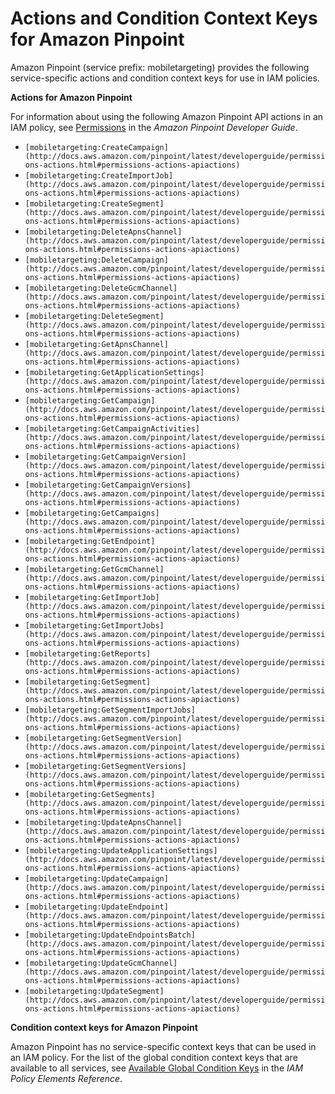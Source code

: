 # Actions and Condition Context Keys for Amazon Pinpoint<a name="list_mobiletargeting"></a>

Amazon Pinpoint \(service prefix: mobiletargeting\) provides the following service\-specific actions and condition context keys for use in IAM policies\.

**Actions for Amazon Pinpoint**

For information about using the following Amazon Pinpoint API actions in an IAM policy, see [Permissions](http://docs.aws.amazon.com/pinpoint/latest/developerguide/permissions.html) in the *Amazon Pinpoint Developer Guide*\.
+ `[mobiletargeting:CreateCampaign](http://docs.aws.amazon.com/pinpoint/latest/developerguide/permissions-actions.html#permissions-actions-apiactions)`
+ `[mobiletargeting:CreateImportJob](http://docs.aws.amazon.com/pinpoint/latest/developerguide/permissions-actions.html#permissions-actions-apiactions)`
+ `[mobiletargeting:CreateSegment](http://docs.aws.amazon.com/pinpoint/latest/developerguide/permissions-actions.html#permissions-actions-apiactions)`
+ `[mobiletargeting:DeleteApnsChannel](http://docs.aws.amazon.com/pinpoint/latest/developerguide/permissions-actions.html#permissions-actions-apiactions)`
+ `[mobiletargeting:DeleteCampaign](http://docs.aws.amazon.com/pinpoint/latest/developerguide/permissions-actions.html#permissions-actions-apiactions)`
+ `[mobiletargeting:DeleteGcmChannel](http://docs.aws.amazon.com/pinpoint/latest/developerguide/permissions-actions.html#permissions-actions-apiactions)`
+ `[mobiletargeting:DeleteSegment](http://docs.aws.amazon.com/pinpoint/latest/developerguide/permissions-actions.html#permissions-actions-apiactions)`
+ `[mobiletargeting:GetApnsChannel](http://docs.aws.amazon.com/pinpoint/latest/developerguide/permissions-actions.html#permissions-actions-apiactions)`
+ `[mobiletargeting:GetApplicationSettings](http://docs.aws.amazon.com/pinpoint/latest/developerguide/permissions-actions.html#permissions-actions-apiactions)`
+ `[mobiletargeting:GetCampaign](http://docs.aws.amazon.com/pinpoint/latest/developerguide/permissions-actions.html#permissions-actions-apiactions)`
+ `[mobiletargeting:GetCampaignActivities](http://docs.aws.amazon.com/pinpoint/latest/developerguide/permissions-actions.html#permissions-actions-apiactions)`
+ `[mobiletargeting:GetCampaignVersion](http://docs.aws.amazon.com/pinpoint/latest/developerguide/permissions-actions.html#permissions-actions-apiactions)`
+ `[mobiletargeting:GetCampaignVersions](http://docs.aws.amazon.com/pinpoint/latest/developerguide/permissions-actions.html#permissions-actions-apiactions)`
+ `[mobiletargeting:GetCampaigns](http://docs.aws.amazon.com/pinpoint/latest/developerguide/permissions-actions.html#permissions-actions-apiactions)`
+ `[mobiletargeting:GetEndpoint](http://docs.aws.amazon.com/pinpoint/latest/developerguide/permissions-actions.html#permissions-actions-apiactions)`
+ `[mobiletargeting:GetGcmChannel](http://docs.aws.amazon.com/pinpoint/latest/developerguide/permissions-actions.html#permissions-actions-apiactions)`
+ `[mobiletargeting:GetImportJob](http://docs.aws.amazon.com/pinpoint/latest/developerguide/permissions-actions.html#permissions-actions-apiactions)`
+ `[mobiletargeting:GetImportJobs](http://docs.aws.amazon.com/pinpoint/latest/developerguide/permissions-actions.html#permissions-actions-apiactions)`
+ `[mobiletargeting:GetReports](http://docs.aws.amazon.com/pinpoint/latest/developerguide/permissions-actions.html#permissions-actions-apiactions)`
+ `[mobiletargeting:GetSegment](http://docs.aws.amazon.com/pinpoint/latest/developerguide/permissions-actions.html#permissions-actions-apiactions)`
+ `[mobiletargeting:GetSegmentImportJobs](http://docs.aws.amazon.com/pinpoint/latest/developerguide/permissions-actions.html#permissions-actions-apiactions)`
+ `[mobiletargeting:GetSegmentVersion](http://docs.aws.amazon.com/pinpoint/latest/developerguide/permissions-actions.html#permissions-actions-apiactions)`
+ `[mobiletargeting:GetSegmentVersions](http://docs.aws.amazon.com/pinpoint/latest/developerguide/permissions-actions.html#permissions-actions-apiactions)`
+ `[mobiletargeting:GetSegments](http://docs.aws.amazon.com/pinpoint/latest/developerguide/permissions-actions.html#permissions-actions-apiactions)`
+ `[mobiletargeting:UpdateApnsChannel](http://docs.aws.amazon.com/pinpoint/latest/developerguide/permissions-actions.html#permissions-actions-apiactions)`
+ `[mobiletargeting:UpdateApplicationSettings](http://docs.aws.amazon.com/pinpoint/latest/developerguide/permissions-actions.html#permissions-actions-apiactions)`
+ `[mobiletargeting:UpdateCampaign](http://docs.aws.amazon.com/pinpoint/latest/developerguide/permissions-actions.html#permissions-actions-apiactions)`
+ `[mobiletargeting:UpdateEndpoint](http://docs.aws.amazon.com/pinpoint/latest/developerguide/permissions-actions.html#permissions-actions-apiactions)`
+ `[mobiletargeting:UpdateEndpointsBatch](http://docs.aws.amazon.com/pinpoint/latest/developerguide/permissions-actions.html#permissions-actions-apiactions)`
+ `[mobiletargeting:UpdateGcmChannel](http://docs.aws.amazon.com/pinpoint/latest/developerguide/permissions-actions.html#permissions-actions-apiactions)`
+ `[mobiletargeting:UpdateSegment](http://docs.aws.amazon.com/pinpoint/latest/developerguide/permissions-actions.html#permissions-actions-apiactions)`

**Condition context keys for Amazon Pinpoint**

Amazon Pinpoint has no service\-specific context keys that can be used in an IAM policy\. For the list of the global condition context keys that are available to all services, see [Available Global Condition Keys](reference_policies_condition-keys.md#AvailableKeys) in the *IAM Policy Elements Reference*\.